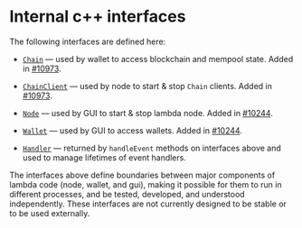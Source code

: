 # Internal c++ interfaces

The following interfaces are defined here:

* [`Chain`](chain.h) — used by wallet to access blockchain and mempool state. Added in [#10973](https://github.com/lambda/lambda/pull/10973).

* [`ChainClient`](chain.h) — used by node to start & stop `Chain` clients. Added in [#10973](https://github.com/lambda/lambda/pull/10973).

* [`Node`](node.h) — used by GUI to start & stop lambda node. Added in [#10244](https://github.com/lambda/lambda/pull/10244).

* [`Wallet`](wallet.h) — used by GUI to access wallets. Added in [#10244](https://github.com/lambda/lambda/pull/10244).

* [`Handler`](handler.h) — returned by `handleEvent` methods on interfaces above and used to manage lifetimes of event handlers.

The interfaces above define boundaries between major components of lambda code (node, wallet, and gui), making it possible for them to run in different processes, and be tested, developed, and understood independently. These interfaces are not currently designed to be stable or to be used externally.
